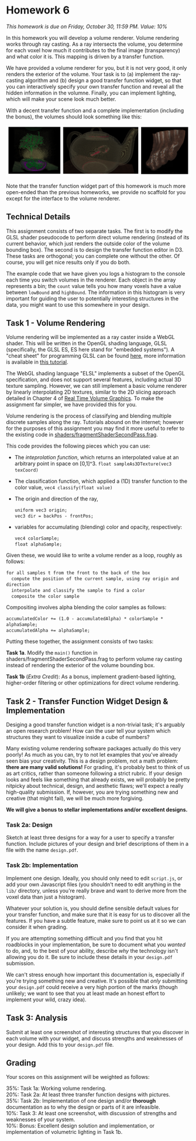 Homework 6
===
*This homework is due on Friday, October 30, 11:59 PM. Value: 10%*

In this homework you will develop a volume renderer. Volume rendering works through ray casting. As a ray intersects the volume, you determine for each voxel how much it contributes to the final image (transparency) and what color it is. This mapping is driven by a transfer function. 

We have provided a volume renderer for you, but it is not very good, it only renders the exterior of the volume. Your task is to (a) implement the ray-casting algorithm and (b) design a good transfer function widget, so that you can interactively specify your own transfer function and reveal all the hidden information in the volumne. Finally, you can implement lighting, which will make your scene look much better.

With a decent transfer function and a complete implementation (including the bonus), the volumes should look something like this:

![Volume Rendering Result](figures/rendering.png)

Note that the transfer function widget part of this homework is much more open-ended than the previous homeworks, we provide no scaffold for you except for the interface to the volume renderer.

## Technical Details

This assignment consists of two separate tasks. The first is to modify the GLSL shader pseudocode to perform direct volume rendering (instead of its current behavior, which just renders the outside color of the volume bounding box). The second is to design the transfer function editor in D3. These tasks are orthogonal; you can complete one without the other. Of course, you will get nice results only if you do both.

The example code that we have given you logs a histogram to the console each time you switch volumes in the renderer. Each object in the array represents a bin; the `count` value tells you how many voxels have a value between `lowBound` and `highBound`.
The information in this histogram is very important for guiding the user to potentially
interesting structures in the data, you might want to use this somewhere in your design.


## Task 1 - Volume Rendering

Volume rendering will be implemented as a ray caster inside a WebGL shader. This will be written in the OpenGL shading language, GLSL (specifically, the GLSL ES, ES here stand for "embedded systems"). A "cheat sheet" for programming GLSL can be found [here](https://www.khronos.org/files/opengl44-quick-reference-card.pdf), more information is available in [this tutorial](https://www.opengl.org/sdk/docs/tutorials/TyphoonLabs/Chapter_1.pdf).


The WebGL shading language "ELSL" implements a subset of the OpenGL specification, and does not support several features, including actual 3D texture sampling. However, we can still implement a basic volume renderer by linearly interpolating 2D textures, similar to the 2D slicing approach detailed in Chapter 4 of [Real Time Volume Graphics](http://webdocs.cs.ualberta.ca/~pierreb/Visualization2006/Real-Time-Volume-Rendering.pdf). To make the assignment far simpler, we have provided this for you.

Volume rendering is the process of classifying and blending multiple discrete samples along the ray. Tutorials abound on the internet; however for the purposes of this assignment you may find it more useful to refer to the existing code in [shaders/fragmentShaderSecondPass.frag](shaders/fragmentShaderSecondPass.frag). 

This code provides the following pieces which you can use:

- The *inteprolation function*, which returns an interpolated value at an arbitrary point in space on [0,1]^3.
 `float sampleAs3DTexture(vec3 texCoord)`
- The classification function, which applied a (1D) transfer function to the color value,
  `vec4 classify(float value)`
- The origin and direction of the ray, 

  ```
  uniform vec3 origin;
  vec3 dir = backPos - frontPos;
  ```
- variables for accumulating (blending) color and opacity, respectively:

  ```
  vec4 colorSample;
  float alphaSample;
  ```

Given these, we would like to write a volume render as a loop, roughly as follows:

```
for all samples t from the front to the back of the box
  compute the position of the current sample, using ray origin and direction
  interpolate and classify the sample to find a color
  composite the color sample
```

Compositing involves alpha blending the color samples as follows:

```
accumulatedColor += (1.0 - accumulatedAlpha) * colorSample * alphaSample;
accumulatedAlpha += alphaSample;
```

Putting these together, the assignment consists of two tasks:

**Task 1a**. Modify the `main()` function in shaders/fragmentShaderSecondPass.frag to perform volume ray casting instead of rendering the exterior of the volume bounding box.

**Task 1b** (*Extra Credit*): As a bonus, implement gradient-based lighting, higher-order filtering or other optimizations for direct volume rendering.

## Task 2 - Transfer Function Widget Design & Implementation

Desiging a good transfer function widget is a non-trivial task; it's arguably an open research
problem! How can the user tell your system which structures they want to visualize inside a cube
of numbers?

Many existing volume rendering software packages actually do this very poorly! As much as you can,
try to not let examples that you've already seen bias your creativity. This is a design problem, not a
math problem: **there are many valid solutions!** For grading, it's probably best to think of us
as art critics, rather than someone following a strict rubric. If your design
looks and feels like something that already exists, we will probably be pretty nitpicky about
technical, design, and aesthetic flaws; we'll expect a really high-quality submission. If, however,
you are trying something new and creative (that might fail), we will be much more forgiving.

**We will give a bonus to stellar implementations and/or excellent designs.**

### Task 2a: Design
Sketch at least three designs for a way for a user to specify a transfer function. Include pictures of your design and brief descriptions of them in a file with the name `design.pdf`.

### Task 2b: Implementation
Implement one design. Ideally, you should only need to edit `script.js`, or add your own Javascript
files (you shouldn't need to edit anything in the `lib/` directory, unless you're really brave and
want to derive more from the voxel data than just a histogram).

Whatever your solution is, you should define sensible default values for your transfer function, and make sure that it is easy for us to discover all the features. If you have a subtle feature, make sure to point us at it so we can consider it when grading.

If you are attempting something difficult and you find that you hit roadblocks in your implementation,
be sure to document what you *wanted* to do, and, to the best of your ability, describe *why* the
technology isn't allowing you do it. Be sure to include these details in your `design.pdf` submission.

We can't stress enough how important this documentation is, especially if you're trying
something new and creative. It's possible that *only* submitting your `design.pdf` could
receive a very high portion of the marks (though unlikely; we want to see that you at least made an honest effort to implement your wild, crazy idea).

## Task 3: Analysis
Submit at least one screenshot of interesting structures that you discover in each volume with your widget, and discuss strengths and weaknesses of your design. Add this to your `design.pdf` file.


## Grading

Your scores on this assignment will be weighted as follows:

35%: Task 1a: Working volume rendering. <br />
20%: Task 2a: At least three transfer function designs with pictures. <br />
35%: Task 2b: Implementation of one design and/or **thorough** documentation as to why the design or parts of it are infeasible. <br />
10%: Task 3: At least one screenshot, with discussion of strengths and weaknesses of your system. <br />
10%: Bonus: Excellent design solution and implementation, or implementation of volumetric lighting in Task 1b. <br />
